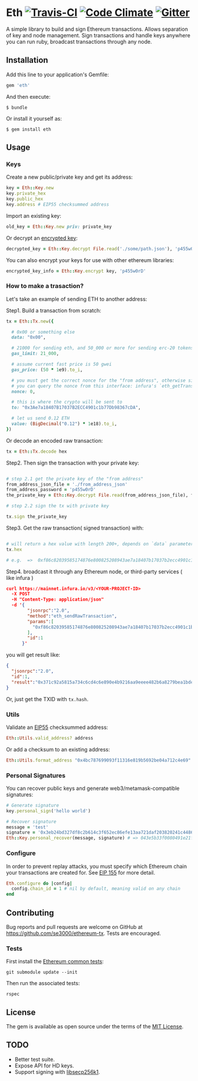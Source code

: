 # Eth [![Travis-CI](https://travis-ci.org/se3000/ruby-eth.svg?branch=master)](https://travis-ci.org/se3000/ruby-eth) [![Code Climate](https://codeclimate.com/github/se3000/ruby-eth/badges/gpa.svg)](https://codeclimate.com/github/se3000/ruby-eth) [![Gitter](https://badges.gitter.im/ruby-eth/Lobby.svg)](https://gitter.im/ruby-eth/Lobby)

A simple library to build and sign Ethereum transactions. Allows separation of key and node management. Sign transactions and handle keys anywhere you can run ruby, broadcast transactions through any node.

## Installation

Add this line to your application's Gemfile:

```ruby
gem 'eth'
```

And then execute:

    $ bundle

Or install it yourself as:

    $ gem install eth

## Usage

### Keys

Create a new public/private key and get its address:

```ruby
key = Eth::Key.new
key.private_hex
key.public_hex
key.address # EIP55 checksummed address
```

Import an existing key:

```ruby
old_key = Eth::Key.new priv: private_key
```

Or decrypt an [encrypted key](https://github.com/ethereum/wiki/wiki/Web3-Secret-Storage-Definition):

```ruby
decrypted_key = Eth::Key.decrypt File.read('./some/path.json'), 'p455w0rD'
```

You can also encrypt your keys for use with other ethereum libraries:

```ruby
encrypted_key_info = Eth::Key.encrypt key, 'p455w0rD'
```

### How to make a trasaction?

Let's take an example of sending ETH to another address:

Step1. Build a transaction from scratch:

```ruby
tx = Eth::Tx.new({

  # 0x00 or something else
  data: "0x00",

  # 21000 for sending eth, and 50_000 or more for sending erc-20 tokens.
  gas_limit: 21_000,

  # assume current fast price is 50 gwei
  gas_price: (50 * 1e9).to_i,

  # you must get the correct nonce for the "from address", otherwise signed-tx will NOT be broadcasted
  # you can query the nonce from this interface: infura's `eth_getTransactionCount`
  nonce: 0,

  # this is where the crypto will be sent to
  to: "0x3Ae7a18407B17037B2ECC4901c1b77Db98367cDA",

  # let us send 0.12 ETH
  value: (BigDecimal("0.12") * 1e18).to_i,
})
```

Or decode an encoded raw transaction:

```ruby
tx = Eth::Tx.decode hex
```

Step2. Then sign the transaction with your private key:

```ruby

# step 2.1 get the private key of the "from address"
from_address_json_file = './from_address_json'
from_address_password = 'p455w0rD'
the_private_key = Eth::Key.decrypt File.read(from_address_json_file), from_address_password

# step 2.2 sign the tx with private key

tx.sign the_private_key
```

Step3. Get the raw transaction( signed transaction) with:

```ruby

# will return a hex value with length 200+, depends on `data` parameter
tx.hex

# e.g.  =>  0xf86c82039585174876e800825208943ae7a18407b17037b2ecc4901c1b77db98367cda866d23ad5f80008026a085b81f23b7e80c65f6e8d97f2c6482c0cc7d660fc538f566c47c22e57c841726a07351fe455188b160c726d3032d03ddcdf1929716bb1c5aa06274fdf2830b73ba
```

Step4. broadcast it through any Ethereum node, or third-party services ( like infura )

```json
curl https://mainnet.infura.io/v3/<YOUR-PROJECT-ID>
  -X POST
  -H "Content-Type: application/json"
  -d '{
        "jsonrpc":"2.0",
        "method":"eth_sendRawTransaction",
        "params":[
          "0xf86c82039585174876e800825208943ae7a18407b17037b2ecc4901c1b77db98367cda866d23ad5f80008026a085b81f23b7e80c65f6e8d97f2c6482c0cc7d660fc538f566c47c22e57c841726a07351fe455188b160c726d3032d03ddcdf1929716bb1c5aa06274fdf2830b73ba"
        ],
        "id":1
      }'
```

you will get result like:

```json
{
  "jsonrpc":"2.0",
  "id":1,
  "result":"0x371c92a5815a734c6cd4c6e890e4b9216aa9eeee482b6a8279bea1bdeebc0d2d"
}
```

Or, just get the TXID with `tx.hash`.

### Utils

Validate an [EIP55](https://github.com/ethereum/EIPs/issues/55) checksummed address:

```ruby
Eth::Utils.valid_address? address
```

Or add a checksum to an existing address:

```ruby
Eth::Utils.format_address "0x4bc787699093f11316e819b5692be04a712c4e69" # => "0x4bc787699093f11316e819B5692be04A712C4E69"
```

### Personal Signatures

You can recover public keys and generate web3/metamask-compatible signatures:

```ruby
# Generate signature
key.personal_sign('hello world')

# Recover signature
message = 'test'
signature = '0x3eb24bd327df8c2b614c3f652ec86efe13aa721daf203820241c44861a26d37f2bffc6e03e68fc4c3d8d967054c9cb230ed34339b12ef89d512b42ae5bf8c2ae1c'
Eth::Key.personal_recover(message, signature) # => 043e5b33f0080491e21f9f5f7566de59a08faabf53edbc3c32aaacc438552b25fdde531f8d1053ced090e9879cbf2b0d1c054e4b25941dab9254d2070f39418afc
```

### Configure

In order to prevent replay attacks, you must specify which Ethereum chain your transactions are created for. See [EIP 155](https://github.com/ethereum/EIPs/issues/155) for more detail.

```ruby
Eth.configure do |config|
  config.chain_id = 1 # nil by default, meaning valid on any chain
end
```

## Contributing

Bug reports and pull requests are welcome on GitHub at https://github.com/se3000/ethereum-tx. Tests are encouraged.

### Tests

First install the [Ethereum common tests](https://github.com/ethereum/tests):

```shell
git submodule update --init
```

Then run the associated tests:

```shell
rspec
```

## License

The gem is available as open source under the terms of the [MIT License](http://opensource.org/licenses/MIT).

## TODO

* Better test suite.
* Expose API for HD keys.
* Support signing with [libsecp256k1](https://github.com/bitcoin-core/secp256k1).

